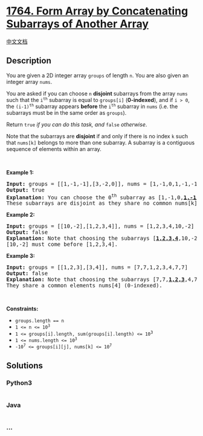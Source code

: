 # [1764. Form Array by Concatenating Subarrays of Another Array](https://leetcode.com/problems/form-array-by-concatenating-subarrays-of-another-array)

[中文文档](/solution/1700-1799/1764.Form%20Array%20by%20Concatenating%20Subarrays%20of%20Another%20Array/README.md)

## Description

<p>You are given a 2D integer array <code>groups</code> of length <code>n</code>. You are also given an integer array <code>nums</code>.</p>

<p>You are asked if you can choose <code>n</code> <strong>disjoint </strong>subarrays from the array <code>nums</code> such that the <code>i<sup>th</sup></code> subarray is equal to <code>groups[i]</code> (<b>0-indexed</b>), and if <code>i &gt; 0</code>, the <code>(i-1)<sup>th</sup></code> subarray appears <strong>before</strong> the <code>i<sup>th</sup></code> subarray in <code>nums</code> (i.e. the subarrays must be in the same order as <code>groups</code>).</p>

<p>Return <code>true</code> <em>if you can do this task, and</em> <code>false</code> <em>otherwise</em>.</p>

<p>Note that the subarrays are <strong>disjoint</strong> if and only if there is no index <code>k</code> such that <code>nums[k]</code> belongs to more than one subarray. A subarray is a contiguous sequence of elements within an array.</p>

<p>&nbsp;</p>
<p><strong>Example 1:</strong></p>

<pre>
<strong>Input:</strong> groups = [[1,-1,-1],[3,-2,0]], nums = [1,-1,0,1,-1,-1,3,-2,0]
<strong>Output:</strong> true
<strong>Explanation:</strong> You can choose the 0<sup>th</sup> subarray as [1,-1,0,<u><strong>1,-1,-1</strong></u>,3,-2,0] and the 1<sup>st</sup> one as [1,-1,0,1,-1,-1,<u><strong>3,-2,0</strong></u>].
These subarrays are disjoint as they share no common nums[k] element.
</pre>

<p><strong>Example 2:</strong></p>

<pre>
<strong>Input:</strong> groups = [[10,-2],[1,2,3,4]], nums = [1,2,3,4,10,-2]
<strong>Output:</strong> false
<strong>Explanation: </strong>Note that choosing the subarrays [<u><strong>1,2,3,4</strong></u>,10,-2] and [1,2,3,4,<u><strong>10,-2</strong></u>] is incorrect because they are not in the same order as in groups.
[10,-2] must come before [1,2,3,4].
</pre>

<p><strong>Example 3:</strong></p>

<pre>
<strong>Input:</strong> groups = [[1,2,3],[3,4]], nums = [7,7,1,2,3,4,7,7]
<strong>Output:</strong> false
<strong>Explanation: </strong>Note that choosing the subarrays [7,7,<u><strong>1,2,3</strong></u>,4,7,7] and [7,7,1,2,<u><strong>3,4</strong></u>,7,7] is invalid because they are not disjoint.
They share a common elements nums[4] (0-indexed).
</pre>

<p>&nbsp;</p>
<p><strong>Constraints:</strong></p>

<ul>
	<li><code>groups.length == n</code></li>
	<li><code>1 &lt;= n &lt;= 10<sup>3</sup></code></li>
	<li><code>1 &lt;= groups[i].length, sum(groups[i].length) &lt;= 10<sup><span style="font-size: 10.8333px;">3</span></sup></code></li>
	<li><code>1 &lt;= nums.length &lt;= 10<sup>3</sup></code></li>
	<li><code>-10<sup>7</sup> &lt;= groups[i][j], nums[k] &lt;= 10<sup>7</sup></code></li>
</ul>


## Solutions

<!-- tabs:start -->

### **Python3**

```python

```

### **Java**

```java

```

### **...**

```

```

<!-- tabs:end -->
